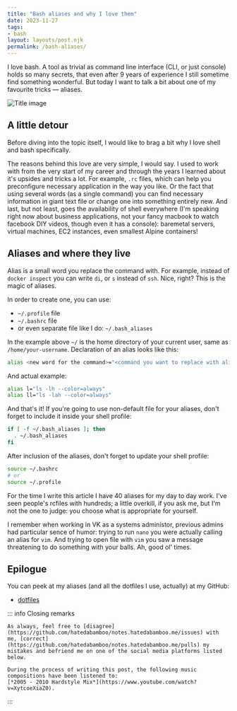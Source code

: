 ```yaml
---
title: "Bash aliases and why I love them"
date: 2023-11-27
tags:
- bash
layout: layouts/post.njk
permalink: /bash-aliases/
---
```

I love bash. A tool as trivial as command line interface (CLI, or just console) holds so many secrets, that even after 9 years of experience I still sometime find something wonderful. But today I want to talk a bit about one of my favourite tricks — aliases.

<!-- more -->

![Title image](/assets/2023-11-27-bash-aliases.webp)

## A little detour

Before diving into the topic itself, I would like to brag a bit why I love shell and bash specifically.

The reasons behind this love are very simple, I would say. I used to work with from the very start of my career and through the years I learned about it's upsides and tricks a lot. For example, `.rc` files, which can help you preconfigure necessary application in the way you like. Or the fact that using several words (as a single command) you can find necessary information in giant text file or change one into something entirely new. And last, but not least, goes the availability of shell everywhere (I'm speaking right now about business applications, not your fancy macbook to watch facebook DIY videos, though even it has a console): baremetal servers, virtual machines, EC2 instances, even smallest Alpine containers!

## Aliases and where they live

Alias is a small word you replace the command with. For example, instead of `docker inspect` you can write `di`, or `s` instead of `ssh`. Nice, right? This is the magic of aliases.

In order to create one, you can use:

- `~/.profile` file
- `~/.bashrc` file
- or even separate file like I do: `~/.bash_aliases`

In the example above `~/` is the home directory of your current user, same as `/home/your-username`. Declaration of an alias looks like this:

```bash
alias <new word for the command>="<command you want to replace with alias>"
```

And actual example:

```bash
alias l="ls -lh --color=always"
alias ll="ls -lah --color=always"
```

And that's it! If you're going to use non-default file for your aliases, don't forget to include it inside your shell profile:

```bash
if [ -f ~/.bash_aliases ]; then
  . ~/.bash_aliases
fi
```

After inclusion of the aliases, don't forget to update your shell profile:

```bash
source ~/.bashrc
# or
source ~/.profile
```

For the time I write this article I have 40 aliases for my day to day work. I've seen people's rcfiles with hundreds; a little overkill, if you ask me, but I'm not the one to judge: you choose what is appropriate for yourself.

I remember when working in VK as a systems administor, previous admins had particular sence of humor: trying to run `nano` you were actually calling an alias for `vim`. And trying to open file with `vim` you saw a message threatening to do something with your balls. Ah, good ol' times.

## Epilogue

You can peek at my aliases (and all the dotfiles I use, actually) at my GitHub:

- [dotfiles](https://github.com/hatedabamboo/dotfiles)

::: info Closing remarks

    As always, feel free to [disagree](https://github.com/hatedabamboo/notes.hatedabamboo.me/issues) with me, [correct](https://github.com/hatedabamboo/notes.hatedabamboo.me/pulls) my mistakes and befriend me on one of the social media platforms listed below.

    During the process of writing this post, the following music compositions have been listened to:
    [*2005 - 2010 Hardstyle Mix*](https://www.youtube.com/watch?v=XytcoeXiaZ0).

:::
